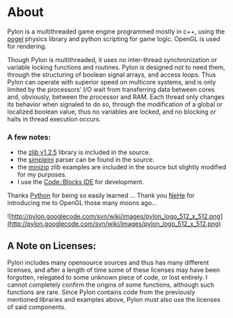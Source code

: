 # About #
Pylon is a multithreaded game engine programmed mostly in c++, using the [pogel](http://pogel.googlecode.com/) physics library and python scripting for game logic. OpenGL is used for rendering.

Though Pylon is multithreaded, it uses no inter-thread synchronization or variable locking functions and routines. Pylon is designed not to need them, through the structuring of boolean signal arrays, and access loops. Thus Pylon can operate with superior speed on multicore systems, and is only limited by the processors' I/O wait from transferring data between cores and, obviously, between the processor and RAM. Each thread only changes its behavior when signaled to do so, through the modification of a global or localized boolean value, thus no variables are locked, and no blocking or halts in thread execution occurs.

### A few notes: ###
  * the [zlib v1.2.5](http://zlib.net/) library is included in the source.
  * the [simpleini](http://code.jellycan.com/simpleini/) parser can be found in the source.
  * the [minizip](http://www.winimage.com/zLibDll/minizip.html) zlib examples are included in the source but slightly modified for my purposes.
  * I use the [Code::Blocks IDE](http://www.codeblocks.org/) for development.

Thanks [Python](http://www.python.org/) for being so easily learned ...
Thank you [NeHe](http://nehe.gamedev.net/) for introducing me to OpenGL those many moons ago...

![http://pylon.googlecode.com/svn/wiki/images/pylon_logo_512_x_512.png](http://pylon.googlecode.com/svn/wiki/images/pylon_logo_512_x_512.png)

## A Note on Licenses: ##
Pylon includes many opensource sources and thus has many different licenses, and after a length of time some of these licenses may have been forgotten, relegated to some unknown piece of code, or lost entirely. I cannot completely confirm the origins of some functions, although such functions are rare. Since Pylon contains code from the previously mentioned libraries and examples above, Pylon must also use the licenses of said components.